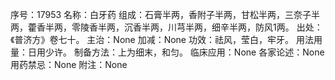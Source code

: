 序号：17953
名称：白牙药
组成：石膏半两，香附子半两，甘松半两，三奈子半两，藿香半两，零陵香半两，沉香半两，川芎半两，细辛半两，防风1两。
出处：《普济方》卷七十。
主治：None
加减：None
功效：祛风，莹白，牢牙。
用法用量：日用少许。
制备方法：上为细末，和匀。
临床应用：None
各家论述：None
用药禁忌：None
附注：None
